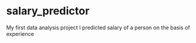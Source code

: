 # salary_predictor
My first data analysis project I predicted salary of a person on the basis of experience 
